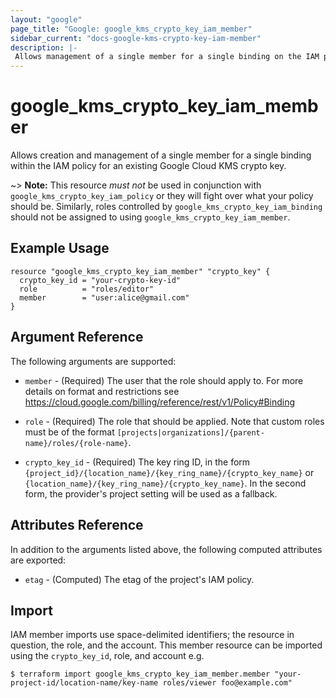 ```yaml
---
layout: "google"
page_title: "Google: google_kms_crypto_key_iam_member"
sidebar_current: "docs-google-kms-crypto-key-iam-member"
description: |-
 Allows management of a single member for a single binding on the IAM policy for a Google Cloud KMS crypto key.
---
```


# google\_kms\_crypto\_key\_iam\_member

Allows creation and management of a single member for a single binding within
the IAM policy for an existing Google Cloud KMS crypto key.

~> **Note:** This resource _must not_ be used in conjunction with
   `google_kms_crypto_key_iam_policy` or they will fight over what your policy
   should be. Similarly, roles controlled by `google_kms_crypto_key_iam_binding`
   should not be assigned to using `google_kms_crypto_key_iam_member`.

## Example Usage

```hcl
resource "google_kms_crypto_key_iam_member" "crypto_key" {
  crypto_key_id = "your-crypto-key-id"
  role          = "roles/editor"
  member        = "user:alice@gmail.com"
}
```

## Argument Reference

The following arguments are supported:

* `member` - (Required) The user that the role should apply to. For more details on format and restrictions see https://cloud.google.com/billing/reference/rest/v1/Policy#Binding

* `role` - (Required) The role that should be applied. Note that custom roles must be of the format
    `[projects|organizations]/{parent-name}/roles/{role-name}`.

* `crypto_key_id` - (Required) The key ring ID, in the form
    `{project_id}/{location_name}/{key_ring_name}/{crypto_key_name}` or
    `{location_name}/{key_ring_name}/{crypto_key_name}`. In the second form,
    the provider's project setting will be used as a fallback.

## Attributes Reference

In addition to the arguments listed above, the following computed attributes are
exported:

* `etag` - (Computed) The etag of the project's IAM policy.

## Import

IAM member imports use space-delimited identifiers; the resource in question, the role, and the account.  This member resource can be imported using the `crypto_key_id`, role, and account e.g.

```
$ terraform import google_kms_crypto_key_iam_member.member "your-project-id/location-name/key-name roles/viewer foo@example.com"
```
